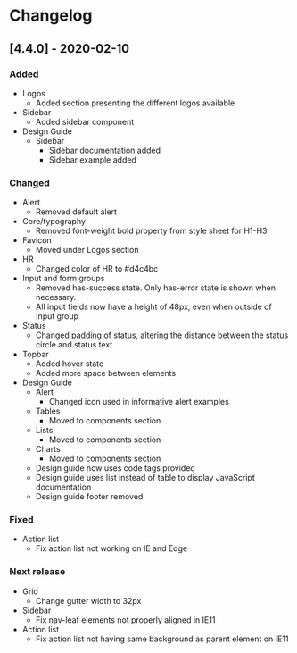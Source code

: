 # Changelog

## [4.4.0] - 2020-02-10

### Added
 - Logos
   - Added section presenting the different logos available
 - Sidebar
   - Added sidebar component
 - Design Guide
   - Sidebar
     - Sidebar documentation added
     - Sidebar example added

### Changed
 - Alert
   - Removed default alert
 - Core/typography
   - Removed font-weight bold property from style sheet for H1-H3
 - Favicon
   - Moved under Logos section
 - HR
   - Changed color of HR to #d4c4bc
 - Input and form groups
   - Removed has-success state. Only has-error state is shown when necessary.
   - All input fields now have a height of 48px, even when outside of Input group
 - Status
   - Changed padding of status, altering the distance between the status circle and status text
 - Topbar
   - Added hover state
   - Added more space between elements
 - Design Guide
   - Alert
     - Changed icon used in informative alert examples
   - Tables
     - Moved to components section
   - Lists
     - Moved to components section
   - Charts
     - Moved to components section
   - Design guide now uses code tags provided
   - Design guide uses list instead of table to display JavaScript documentation
   - Design guide footer removed

### Fixed
 - Action list
   - Fix action list not working on IE and Edge


### Next release
 - Grid
   - Change gutter width to 32px
 - Sidebar
   - Fix nav-leaf elements not properly aligned in IE11
 - Action list
   - Fix action list not having same background as parent element on IE11
